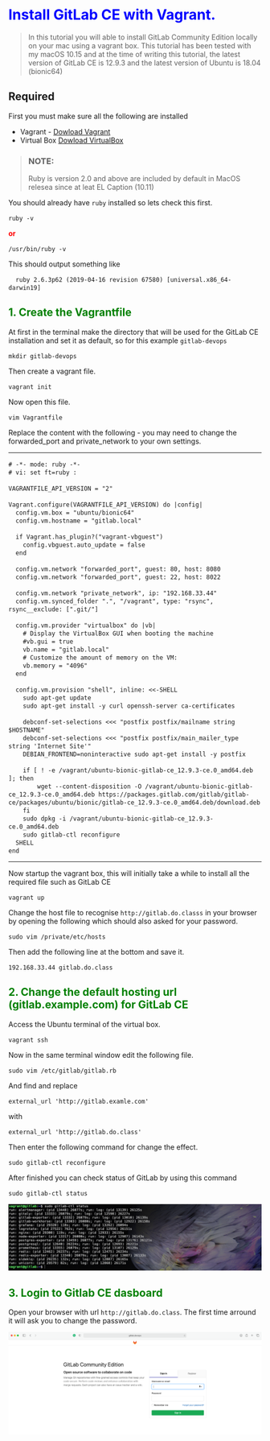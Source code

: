 # <span style="color:blue">**Install GitLab CE with Vagrant.**</span>

> In this tutorial you will able to install GitLab Community Edition locally on your mac using a vagrant box. This tutorial has been tested with my macOS 10.15 and at the time of writing this tutorial, the latest version of GitLab CE is 12.9.3 and the latest version of Ubuntu is 18.04 (bionic64)

## Required

First you must make sure all the following are installed


- Vagrant - [Dowload Vagrant](https://www.vagrantup.com/downloads) 
- Virtual Box [Dowload VirtualBox](https://www.virtualbox.org/wiki/Downloads)

> ### NOTE:
> Ruby is version 2.0 and above are included by default in MacOS relesea since at leat EL Caption (10.11)

You should already have `ruby` installed so lets check this first.

```
ruby -v
```
<span style="color:red">**or**</span>
```
/usr/bin/ruby -v
```
This should output something like
```
  ruby 2.6.3p62 (2019-04-16 revision 67580) [universal.x86_64-darwin19]
```

## <span style="color:green"> 1. Create the Vagrantfile</span>

At first in the terminal make the directory that will be used for the GitLab CE installation and set it as default, so for this example `gitlab-devops`

```
mkdir gitlab-devops
```
Then create a vagrant file.
```
vagrant init
```
Now open this file.
```
vim Vagrantfile
```
Replace the content with the following - you may need to change the forwarded_port and private_network to your own settings.

-------------------------------------------------------------
```
# -*- mode: ruby -*-
# vi: set ft=ruby :

VAGRANTFILE_API_VERSION = "2"

Vagrant.configure(VAGRANTFILE_API_VERSION) do |config|
  config.vm.box = "ubuntu/bionic64"
  config.vm.hostname = "gitlab.local"

  if Vagrant.has_plugin?("vagrant-vbguest")
    config.vbguest.auto_update = false
  end

  config.vm.network "forwarded_port", guest: 80, host: 8080
  config.vm.network "forwarded_port", guest: 22, host: 8022

  config.vm.network "private_network", ip: "192.168.33.44"
  config.vm.synced_folder ".", "/vagrant", type: "rsync", rsync__exclude: [".git/"]

  config.vm.provider "virtualbox" do |vb|
    # Display the VirtualBox GUI when booting the machine
    #vb.gui = true
    vb.name = "gitlab.local"
    # Customize the amount of memory on the VM:
    vb.memory = "4096"
  end

  config.vm.provision "shell", inline: <<-SHELL
    sudo apt-get update
    sudo apt-get install -y curl openssh-server ca-certificates

    debconf-set-selections <<< "postfix postfix/mailname string $HOSTNAME"
    debconf-set-selections <<< "postfix postfix/main_mailer_type string 'Internet Site'"
    DEBIAN_FRONTEND=noninteractive sudo apt-get install -y postfix

    if [ ! -e /vagrant/ubuntu-bionic-gitlab-ce_12.9.3-ce.0_amd64.deb ]; then
        wget --content-disposition -O /vagrant/ubuntu-bionic-gitlab-ce_12.9.3-ce.0_amd64.deb https://packages.gitlab.com/gitlab/gitlab-ce/packages/ubuntu/bionic/gitlab-ce_12.9.3-ce.0_amd64.deb/download.deb
    fi
    sudo dpkg -i /vagrant/ubuntu-bionic-gitlab-ce_12.9.3-ce.0_amd64.deb
    sudo gitlab-ctl reconfigure
  SHELL
end
```
-------------------------------------------------------------
Now startup the vagrant box, this will initially take a while to install all the required file such as GitLab CE
```
vagrant up 
```
Change the host file to recognise `http://gitlab.do.classs` in your browser by opening the following which should also asked for your password.
```
sudo vim /private/etc/hosts
```
Then add the following line at the bottom and save it.
```
192.168.33.44 gitlab.do.class
```

## <span style="color:green"> 2. Change the default hosting url (gitlab.example.com) for GitLab CE</span>

Access the Ubuntu terminal of the virtual box.
```
vagrant ssh
```
Now in the same terminal window edit the following file.
```
sudo vim /etc/gitlab/gitlab.rb
```
And find and replace
```
external_url 'http://gitlab.examle.com'
```
with
```
external_url 'http://gitlab.do.class'
```
Then enter the following command for change the effect.
```
sudo gitlab-ctl reconfigure
```
After finished you can check status of GitLab by using this command
```
sudo gitlab-ctl status
```
![gitlab-status](images/gitlab-status.png)

## <span style="color:green"> 3. Login to Gitlab CE dasboard</span>

Open your browser with url `http://gitlab.do.class`. The first time arround it will ask you to change the password.

![gitlab-login](images/web-gitlab.png) 
